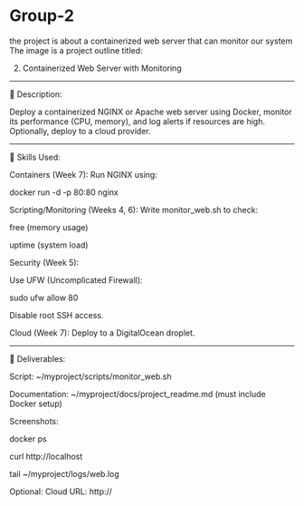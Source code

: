 # Group-2
the project is about  a containerized web server that can monitor our system
The image is a project outline titled:

2. Containerized Web Server with Monitoring


---

🔹 Description:

Deploy a containerized NGINX or Apache web server using Docker, monitor its performance (CPU, memory), and log alerts if resources are high. Optionally, deploy to a cloud provider.


---

🔹 Skills Used:

Containers (Week 7):
Run NGINX using:

docker run -d -p 80:80 nginx

Scripting/Monitoring (Weeks 4, 6):
Write monitor_web.sh to check:

free (memory usage)

uptime (system load)


Security (Week 5):

Use UFW (Uncomplicated Firewall):

sudo ufw allow 80

Disable root SSH access.


Cloud (Week 7):
Deploy to a DigitalOcean droplet.



---

🔹 Deliverables:

Script:
~/myproject/scripts/monitor_web.sh

Documentation:
~/myproject/docs/project_readme.md (must include Docker setup)

Screenshots:

docker ps

curl http://localhost

tail ~/myproject/logs/web.log


Optional:
Cloud URL:
http://<droplet-ip>

